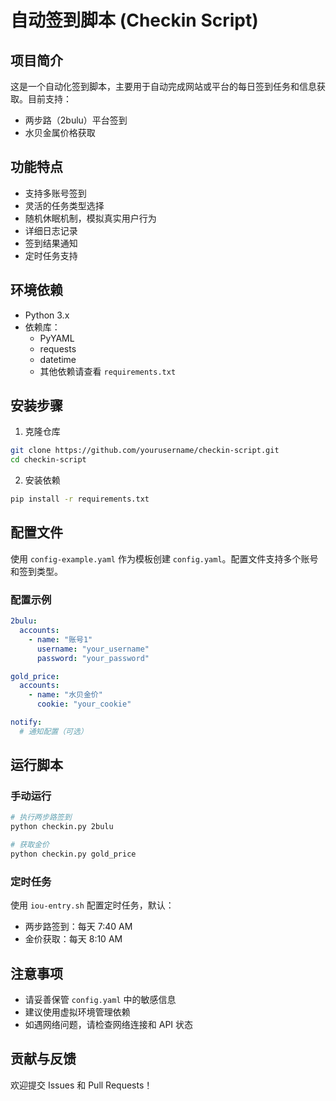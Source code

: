 # 自动签到脚本 (Checkin Script)

## 项目简介
这是一个自动化签到脚本，主要用于自动完成网站或平台的每日签到任务和信息获取。目前支持：
- 两步路（2bulu）平台签到
- 水贝金属价格获取

## 功能特点
- 支持多账号签到
- 灵活的任务类型选择
- 随机休眠机制，模拟真实用户行为
- 详细日志记录
- 签到结果通知
- 定时任务支持

## 环境依赖
- Python 3.x
- 依赖库：
  - PyYAML
  - requests
  - datetime
  - 其他依赖请查看 `requirements.txt`

## 安装步骤
1. 克隆仓库
```bash
git clone https://github.com/yourusername/checkin-script.git
cd checkin-script
```

2. 安装依赖
```bash
pip install -r requirements.txt
```

## 配置文件
使用 `config-example.yaml` 作为模板创建 `config.yaml`。配置文件支持多个账号和签到类型。

### 配置示例
```yaml
2bulu:
  accounts:
    - name: "账号1"
      username: "your_username"
      password: "your_password"

gold_price:
  accounts:
    - name: "水贝金价"
      cookie: "your_cookie"

notify:
  # 通知配置（可选）
```

## 运行脚本
### 手动运行
```bash
# 执行两步路签到
python checkin.py 2bulu

# 获取金价
python checkin.py gold_price
```

### 定时任务
使用 `iou-entry.sh` 配置定时任务，默认：
- 两步路签到：每天 7:40 AM
- 金价获取：每天 8:10 AM

## 注意事项
- 请妥善保管 `config.yaml` 中的敏感信息
- 建议使用虚拟环境管理依赖
- 如遇网络问题，请检查网络连接和 API 状态

## 贡献与反馈
欢迎提交 Issues 和 Pull Requests！
